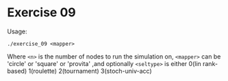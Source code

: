# Exercise 09
Usage:

    ./exercise_09 <mapper>

Where ```<n>``` is the number of nodes to run the simulation on, `<mapper>` can be 'circle' or 'square' or 'provita' ,and optionally `<seltype>` is either 0(lin rank-based) 1(roulette) 2(tournament) 3(stoch-univ-acc) 